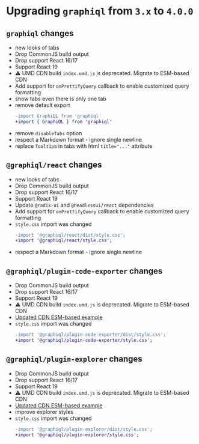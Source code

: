 # Upgrading `graphiql` from `3.x` to `4.0.0`

## `graphiql` changes

- new looks of tabs
- Drop CommonJS build output
- Drop support React 16/17
- Support React 19
- ⚠️ UMD CDN build `index.umd.js` is deprecated. Migrate to ESM-based CDN
- Add support for `onPrettifyQuery` callback to enable customized query formatting
- show tabs even there is only one tab
- remove default export
  ```diff
  -import GraphiQL from 'graphiql'
  +import { GraphiQL } from 'graphiql'
  ```
- remove `disableTabs` option
- respect a Markdown format - ignore single newline
- replace `Tooltip`s in tabs with html `title="..."` attribute

## `@graphiql/react` changes

- new looks of tabs
- Drop CommonJS build output
- Drop support React 16/17
- Support React 19
- Update `@radix-ui` and `@headlessui/react` dependencies
- Add support for `onPrettifyQuery` callback to enable customized query formatting
- `style.css` import was changed
  ```diff
  -import '@graphiql/react/dist/style.css';
  +import '@graphiql/react/style.css';
  ```
- respect a Markdown format - ignore single newline

## `@graphiql/plugin-code-exporter` changes

- Drop CommonJS build output
- Drop support React 16/17
- Support React 19
- ⚠️ UMD CDN build `index.umd.js` is deprecated. Migrate to ESM-based CDN
- [Updated CDN ESM-based example](../../packages/graphiql-plugin-code-exporter/example/index.html)
- `style.css` import was changed
  ```diff
  -import '@graphiql/plugin-code-exporter/dist/style.css';
  +import '@graphiql/plugin-code-exporter/style.css';
  ```

## `@graphiql/plugin-explorer` changes

- Drop CommonJS build output
- Drop support React 16/17
- Support React 19
- ⚠️ UMD CDN build `index.umd.js` is deprecated. Migrate to ESM-based CDN
- [Updated CDN ESM-based example](../../packages/graphiql-plugin-explorer/example/index.html)
- improve explorer styles
- `style.css` import was changed
  ```diff
  -import '@graphiql/plugin-explorer/dist/style.css';
  +import '@graphiql/plugin-explorer/style.css';
  ```
